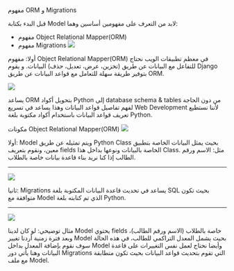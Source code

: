 
مفهوم ORM و Migrations

قبل البدء بكتابة Model لابد من التعرف على مفهومين أساسين وهما:

- مفهوم Object Relational Mapper(ORM)
-  مفهوم Migrations
![](https://paper-attachments.dropbox.com/s_891266F9C0268F233056BDDFA8727ABE33AA9B24618CDE2386552BF1BA469F74_1651056613934_image.png)


أولا: مفهوم Object Relational Mapper(ORM)
في معظم تطبيقات الويب نحتاج للتفاعل مع البيانات عن طريق (تخزين، عرض، تعديل، حذف) البيانات. و يقوم Django بتوفير طريقة سهلة للتعامل مع قواعد البيانات عن طريق ORM.

![](https://paper-attachments.dropbox.com/s_891266F9C0268F233056BDDFA8727ABE33AA9B24618CDE2386552BF1BA469F74_1651057227814_image.png)


يساعد ORM بتحويل أكواد Python إلى database schema & tables من دون الحاجة لفهم تفاصيل قواعد البيانات وهذا يساعد في تسريع Web Development لأننا نستطيع تعريف قواعد البيانات باستخدام أكواد مكتوبة بلغة Python.
 

 مكونات Object Relational Mapper(ORM)
![](https://paper-attachments.dropbox.com/s_891266F9C0268F233056BDDFA8727ABE33AA9B24618CDE2386552BF1BA469F74_1651058633959_image.png)



أولا: Model 
ويتم تمثيله عن طريق Python Class بحيث يمثل البيانات الخاصة بتطبيق معين، ونقوم بتعريف fields الخاصة بالبيانات ونوعها بداخل هذا Class.
 مثل: الاسم ورقم الطالب إذا كنا نريد بناء قاعدة بيانات خاصة بالطلاب.

----------


![](https://paper-attachments.dropbox.com/s_891266F9C0268F233056BDDFA8727ABE33AA9B24618CDE2386552BF1BA469F74_1651058659709_image.png)


 

ثانيا: Migrations
يساعد في تحديث قاعدة البيانات المكتوبة بلغة SQL بحيث تكون متوافقة مع Model الذي تم كتابته بلغة Python.






----------


![](https://paper-attachments.dropbox.com/s_891266F9C0268F233056BDDFA8727ABE33AA9B24618CDE2386552BF1BA469F74_1651058711946_image.png)


مثال توضيحي:
لو كان لدينا Model يحتوي fields خاصة بالطلاب (الاسم ورقم الطالب)، وبعد فترة زمنية أردنا تغيير Model بحيث يشمل المعدل التراكمي للطالب، في هذه الحالة سوف نقوم بإضافة المعدل بداخل Model وأيضا نحتاج لعمل نفس التغييرات على قاعدة البيانات وهنا يأتي دور Migrations التي تقوم بتحديث قواعد البيانات بحيث تكون متطابقة مع ملف Model.

